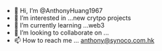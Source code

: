 - 👋 Hi, I’m @AnthonyHuang1967
- 👀 I’m interested in ...new crytpo projects
- 🌱 I’m currently learning ...web3
- 💞️ I’m looking to collaborate on ...
- 📫 How to reach me ...
anthony@synoco.com.hk
<!---
AnthonyHuang1967/AnthonyHuang1967 is a ✨ special ✨ repository because its `README.md` (this file) appears on your GitHub profile.
You can click the Preview link to take a look at your changes.
--->
